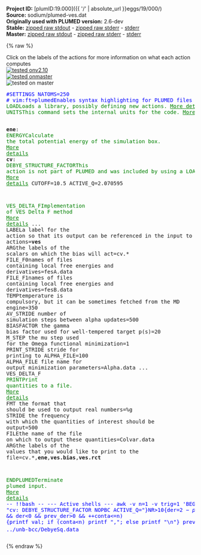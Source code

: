 **Project ID:** [plumID:19.000]({{ '/' | absolute_url }}eggs/19/000/)  
**Source:** sodium/plumed-ves.dat  
**Originally used with PLUMED version:** 2.6-dev  
**Stable:** [zipped raw stdout](plumed-ves.dat.plumed.stdout.txt.zip) - [zipped raw stderr](plumed-ves.dat.plumed.stderr.txt.zip) - [stderr](plumed-ves.dat.plumed.stderr)  
**Master:** [zipped raw stdout](plumed-ves.dat.plumed_master.stdout.txt.zip) - [zipped raw stderr](plumed-ves.dat.plumed_master.stderr.txt.zip) - [stderr](plumed-ves.dat.plumed_master.stderr)  

{% raw %}
<div class="plumedpreheader">
<div class="headerInfo" id="value_details_data/sodium/plumed-ves.dat"> Click on the labels of the actions for more information on what each action computes </div>
<div class="containerBadge">
<div class="headerBadge"><a href="plumed-ves.dat.plumed.stderr"><img src="https://img.shields.io/badge/v2.10-passing-green.svg" alt="tested onv2.10" /></a></div>
<div class="headerBadge"><a href="plumed-ves.dat.plumed_master.stderr"><img src="https://img.shields.io/badge/master-passing-green.svg" alt="tested onmaster" /></a></div>
<div class="headerBadge"><img src="https://img.shields.io/badge/with-LOAD-yellow.svg" alt="tested on master" /></div>
</div>
</div>
<pre class="plumedlisting">
<span style="color:blue" class="comment">#SETTINGS NATOMS=250</span>
<span class="plumedtooltip" style="color:blue"># vim:ft=plumed<span class="right">Enables syntax highlighting for PLUMED files in vim. See <a href="https://www.plumed.org/doc-master/user-doc/html/vim">here for more details. </a><i></i></span></span>
<span class="plumedtooltip" style="color:green">LOAD<span class="right">Loads a library, possibly defining new actions. <a href="https://www.plumed.org/doc-master/user-doc/html/LOAD" style="color:green">More details</a><i></i></span></span> <span class="plumedtooltip">FILE<span class="right">file to be loaded<i></i></span></span>=DebyeStructureFactor.cpp
<span style="display:none;" id="data/sodium/plumed-ves.dat">The LOAD action with label <b></b> calculates something</span><span class="plumedtooltip" style="color:green">UNITS<span class="right">This command sets the internal units for the code. <a href="https://www.plumed.org/doc-master/user-doc/html/UNITS" style="color:green">More details</a><i></i></span></span> <span class="plumedtooltip">LENGTH<span class="right">the units of lengths<i></i></span></span>=A

<b name="data/sodium/plumed-ves.datene" onclick='showPath("data/sodium/plumed-ves.dat","data/sodium/plumed-ves.datene","data/sodium/plumed-ves.datene","brown")'>ene</b>: <span class="plumedtooltip" style="color:green">ENERGY<span class="right">Calculate the total potential energy of the simulation box. <a href="https://www.plumed.org/doc-master/user-doc/html/ENERGY" style="color:green">More details</a><i></i></span></span>
<span style="display:none;" id="data/sodium/plumed-ves.datene">The ENERGY action with label <b>ene</b> calculates something</span><b name="data/sodium/plumed-ves.datcv" onclick='showPath("data/sodium/plumed-ves.dat","data/sodium/plumed-ves.datcv","data/sodium/plumed-ves.datcv","brown")'>cv</b>: <span class="plumedtooltip" style="color:green">DEBYE_STRUCTURE_FACTOR<span class="right">This action is not part of PLUMED and was included by using a LOAD command <a href="https://www.plumed.org/doc-master/user-doc/html/LOAD" style="color:green">More details</a><i></i></span></span> CUTOFF=10.5 ACTIVE_Q=2.070595

<span class="plumedtooltip" style="color:green">VES_DELTA_F<span class="right">Implementation of VES Delta F method <a href="https://www.plumed.org/doc-master/user-doc/html/VES_DELTA_F" style="color:green">More details</a><i></i></span></span> ...
  <span class="plumedtooltip">LABEL<span class="right">a label for the action so that its output can be referenced in the input to other actions<i></i></span></span>=<b name="data/sodium/plumed-ves.datves" onclick='showPath("data/sodium/plumed-ves.dat","data/sodium/plumed-ves.datves","data/sodium/plumed-ves.datves","brown")'>ves</b>
  <span class="plumedtooltip">ARG<span class="right">the labels of the scalars on which the bias will act<i></i></span></span>=cv.*
  <span class="plumedtooltip">FILE_F0<span class="right">names of files containing local free energies and derivatives<i></i></span></span>=fesA.data
  <span class="plumedtooltip">FILE_F1<span class="right">names of files containing local free energies and derivatives<i></i></span></span>=fesB.data
  <span class="plumedtooltip">TEMP<span class="right">temperature is compulsory, but it can be sometimes fetched from the MD engine<i></i></span></span>=350
  <span class="plumedtooltip">AV_STRIDE<span class="right"> number of simulation steps between alpha updates<i></i></span></span>=500
  <span class="plumedtooltip">BIASFACTOR<span class="right"> the gamma bias factor used for well-tempered target p(s)<i></i></span></span>=20
  <span class="plumedtooltip">M_STEP<span class="right"> the mu step used for the Omega functional minimization<i></i></span></span>=1
  <span class="plumedtooltip">PRINT_STRIDE<span class="right"> stride for printing to ALPHA_FILE<i></i></span></span>=100
  <span class="plumedtooltip">ALPHA_FILE<span class="right"> file name for output minimization parameters<i></i></span></span>=Alpha.data
... VES_DELTA_F
<span style="display:none;" id="data/sodium/plumed-ves.datves">The VES_DELTA_F action with label <b>ves</b> calculates the following quantities:<table  align="center" frame="void" width="95%" cellpadding="5%"><tr><td width="5%"><b> Quantity </b>  </td><td><b> Description </b> </td></tr><tr><td width="5%">ves.bias</td><td>the instantaneous value of the bias potential</td></tr><tr><td width="5%">ves.rct</td><td>the reweighting factor c(t)</td></tr><tr><td width="5%">ves.work</td><td>the work done by the bias in one AV_STRIDE</td></tr></table></span><span class="plumedtooltip" style="color:green">PRINT<span class="right">Print quantities to a file. <a href="https://www.plumed.org/doc-master/user-doc/html/PRINT" style="color:green">More details</a><i></i></span></span> <span class="plumedtooltip">FMT<span class="right"> the format that should be used to output real numbers<i></i></span></span>=%g <span class="plumedtooltip">STRIDE<span class="right"> the frequency with which the quantities of interest should be output<i></i></span></span>=500   <span class="plumedtooltip">FILE<span class="right">the name of the file on which to output these quantities<i></i></span></span>=Colvar.data <span class="plumedtooltip">ARG<span class="right">the labels of the values that you would like to print to the file<i></i></span></span>=cv.*,<b name="data/sodium/plumed-ves.datene">ene</b>,<b name="data/sodium/plumed-ves.datves">ves.bias</b>,<b name="data/sodium/plumed-ves.datves">ves.rct</b>

<span class="plumedtooltip" style="color:green">ENDPLUMED<span class="right">Terminate plumed input. <a href="https://www.plumed.org/doc-master/user-doc/html/ENDPLUMED" style="color:green">More details</a><i></i></span></span><span style="color:blue" class="comment">
-- !!bash --
--- Active shells ---
awk -v n=1 -v trig=1 &#x27;BEGIN{printf &quot;cv: DEBYE_STRUCTURE_FACTOR NOPBC ACTIVE_Q=&quot;}NR&gt;10{der=$2-prev; if ($2&gt;trig &amp;&amp; der&lt;0 &amp;&amp; prev_der&gt;0 &amp;&amp; ++conta&lt;=n) {printf val; if (conta&lt;n) printf &quot;,&quot;; else printf &quot;\n&quot;} prev=$2; prev_der=der; val=$1}&#x27; ../unb-bcc/DebyeSq.data
</span></pre>
{% endraw %}
